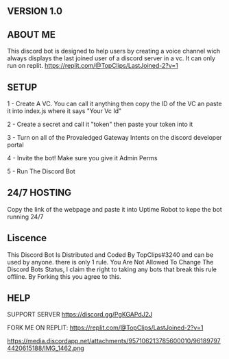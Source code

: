 ## VERSION 1.0

## ABOUT ME
This discord bot is designed to help users by creating a voice channel wich always displays the last joined user of a discord server in a vc. It can only run on replit. https://replit.com/@TopClips/LastJoined-2?v=1

## SETUP
1 - Create A VC. You can call it anything then copy the ID of the VC an paste it into index.js where it says "Your Vc Id"

2 - Create a secret and call it "token" then paste your token into it

3 - Turn on all of the Provaledged Gateway Intents  on the discord developer portal

4 - Invite the bot! Make sure you give it Admin Perms

5 - Run The Discord Bot

## 24/7 HOSTING
Copy the link of the webpage and paste it into Uptime Robot to kepe the bot running 24/7

## Liscence
This Discord Bot Is Distributed and Coded By TopClips#3240 and can be used by anyone. there is only 1 rule. You Are Not Allowed To Change The Discord Bots Status, I claim the right to taking any bots that break this rule offline. By Forking this you agree to this.  

## HELP
SUPPORT SERVER https://discord.gg/PgKGAPdJ2J

FORK ME ON REPLIT: https://replit.com/@TopClips/LastJoined-2?v=1

https://media.discordapp.net/attachments/957106213785600010/961897974420615188/IMG_1462.png
